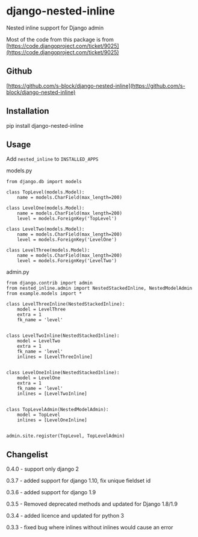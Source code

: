 django-nested-inline
====================

Nested inline support for Django admin

Most of the code from this package is from [https://code.djangoproject.com/ticket/9025](https://code.djangoproject.com/ticket/9025)

Github
------

[https://github.com/s-block/django-nested-inline](https://github.com/s-block/django-nested-inline)


Installation
------------

pip install django-nested-inline


Usage
-----

Add `nested_inline` to `INSTALLED_APPS`

models.py

    from django.db import models

    class TopLevel(models.Model):
        name = models.CharField(max_length=200)

    class LevelOne(models.Model):
        name = models.CharField(max_length=200)
        level = models.ForeignKey('TopLevel')

    class LevelTwo(models.Model):
        name = models.CharField(max_length=200)
        level = models.ForeignKey('LevelOne')

    class LevelThree(models.Model):
        name = models.CharField(max_length=200)
        level = models.ForeignKey('LevelTwo')


admin.py

    from django.contrib import admin
    from nested_inline.admin import NestedStackedInline, NestedModelAdmin
    from example.models import *

    class LevelThreeInline(NestedStackedInline):
        model = LevelThree
        extra = 1
        fk_name = 'level'


    class LevelTwoInline(NestedStackedInline):
        model = LevelTwo
        extra = 1
        fk_name = 'level'
        inlines = [LevelThreeInline]


    class LevelOneInline(NestedStackedInline):
        model = LevelOne
        extra = 1
        fk_name = 'level'
        inlines = [LevelTwoInline]


    class TopLevelAdmin(NestedModelAdmin):
        model = TopLevel
        inlines = [LevelOneInline]


    admin.site.register(TopLevel, TopLevelAdmin)



Changelist
----------

0.4.0 - support only django 2

0.3.7 - added support for django 1.10, fix unique fieldset id

0.3.6 - added support for django 1.9

0.3.5 - Removed deprecated methods and updated for Django 1.8/1.9

0.3.4 - added licence and updated for python 3

0.3.3 - fixed bug where inlines without inlines would cause an error
